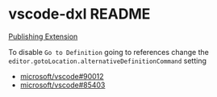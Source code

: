 # vscode-dxl README

[Publishing Extension](https://code.visualstudio.com/api/working-with-extensions/publishing-extension)

To disable `Go to Definition` going to references change the `editor.gotoLocation.alternativeDefinitionCommand` setting

- [microsoft/vscode#90012](https://github.com/microsoft/vscode/issues/90012)
- [microsoft/vscode#85403](https://github.com/microsoft/vscode/issues/85403)